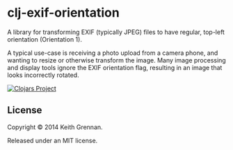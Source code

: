 # clj-exif-orientation

A library for transforming EXIF (typically JPEG) files to have regular, top-left orientation (Orientation 1).

A typical use-case is receiving a photo upload from a camera phone, and wanting to resize or otherwise transform
the image.  Many image processing and display tools ignore the EXIF orientation flag, resulting in an image that looks
incorrectly rotated.

[![Clojars Project](http://clojars.org/clj-exif-orientation/latest-version.svg)](http://clojars.org/clj-exif-orientation)

## License

Copyright © 2014 Keith Grennan.

Released under an MIT license.